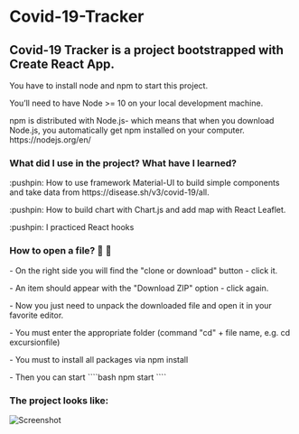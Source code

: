 
<h1>Covid-19-Tracker</h1>

<h2>Covid-19 Tracker is a project bootstrapped with Create React App. </h2>
<p>You have to install node and npm to start this project.</p>
<p>You’ll need to have Node >= 10 on your local development machine.</p>
<p>npm is distributed with Node.js- which means that when you download Node.js, you automatically get npm installed on your computer. https://nodejs.org/en/</p>

<h3>What did I use in the project? What have I learned?</h3>

<p>:pushpin: How to use framework Material-UI to build simple components and take data from https://disease.sh/v3/covid-19/all.</p>
<p>:pushpin: How to build chart with Chart.js and add map with React Leaflet.</p>
<p>:pushpin: I practiced React hooks


<h3>How to open a file? 👀 👀</h3>
<p>- On the right side you will find the "clone or download" button - click it.</p>
<p>- An item should appear with the "Download ZIP" option - click again.</p>
<p>- Now you just need to unpack the downloaded file and open it in your favorite editor.</p>
<p>- You must enter the appropriate folder (command "cd" + file name, e.g. cd excursionfile)</p>
<p>- You must to install all packages via npm install</p>
- Then you can start 
````bash
  npm start
  ````

<h3>The project looks like: </h3>

![Screenshot](https://user-images.githubusercontent.com/53143114/116751565-830a1800-aa04-11eb-851b-8425a21b9219.jpeg)
